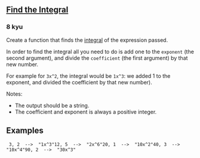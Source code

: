 <h2><a href=https://www.codewars.com/kata/59811fd8a070625d4c000013/train/javascript target="_blank">Find the Integral</a></h2><h3>8 kyu</h3><p>Create a function that finds the <a href="https://en.wikipedia.org/wiki/Integral" data-turbolinks="false" target="_blank">integral</a> of the expression passed.</p><p>In order to find the integral all you need to do is add one to the <code>exponent</code> (the second argument), and divide the <code>coefficient</code> (the first argument) by that new number.</p><p>For example for <code>3x^2</code>, the integral would be <code>1x^3</code>: we added 1 to the exponent, and divided the coefficient by that new number).</p><p>Notes:</p><ul><li>The output should be a string.</li><li>The coefficient and exponent is always a positive integer.</li></ul><h2 id="examples">Examples</h2><pre><code> 3, 2  --&gt;  "1x^3"12, 5  --&gt;  "2x^6"20, 1  --&gt;  "10x^2"40, 3  --&gt;  "10x^4"90, 2  --&gt;  "30x^3"</code></pre>